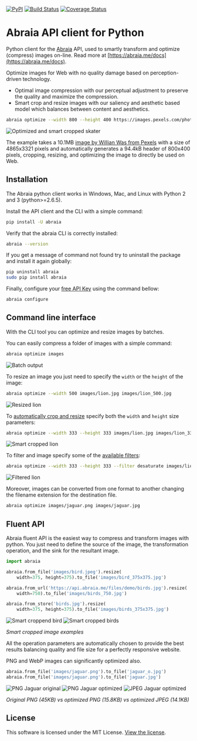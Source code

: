 [![PyPI](https://img.shields.io/pypi/v/abraia.svg)](https://pypi.org/project/abraia/)
[![Build Status](https://travis-ci.org/abraia/abraia-python.svg)](https://travis-ci.org/abraia/abraia-python)
[![Coverage Status](https://coveralls.io/repos/github/abraia/abraia-python/badge.svg)](https://coveralls.io/github/abraia/abraia-python)

# Abraia API client for Python

Python client for the [Abraia](https://abraia.me) API, used to smartly
transform and optimize (compress) images on-line. Read more at
[https://abraia.me/docs](https://abraia.me/docs).

Optimize images for Web with no quality damage based on perception-driven
technology.

* Optimal image compression with our perceptual adjustment to preserve the
quality and maximize the compression.
* Smart crop and resize images with our saliency and aesthetic based model
which balances between content and aesthetics.

```sh
abraia optimize --width 800 --height 400 https://images.pexels.com/photos/700948/pexels-photo-700948.jpeg images/skater.jpg
```

![Optimized and smart cropped skater](https://github.com/abraia/abraia-python/raw/master/images/skater.jpg)

The example takes a 10.1MB [image by Willian Was from Pexels](https://www.pexels.com/photo/f-s-flip-700948/)
with a size of 4865x3321 pixels and automatically generates a 94.4kB header of
800x400 pixels, cropping, resizing, and optimizing the image to directly be
used on Web.

## Installation

The Abraia python client works in Windows, Mac, and Linux with Python 2 and 3
(python>=2.6.5).

Install the API client and the CLI with a simple command:

```sh
pip install -U abraia
```

Verify that the abraia CLI is correctly installed:

```sh
abraia --version
```

If you get a message of command not found try to uninstall the package and
install it again globally:

```sh
pip uninstall abraia
sudo pip install abraia
```

Finally, configure your [free API Key](https://abraia.me/docs/getting-started)
using the command bellow:

```sh
abraia configure
```

## Command line interface

With the CLI tool you can optimize and resize images by batches.

You can easily compress a folder of images with a simple command:

```sh
abraia optimize images
```

![Batch output](https://github.com/abraia/abraia-python/raw/master/images/batch_output.png)

To resize an image you just need to specify the `width` or the `height` of
the image:

```sh
abraia optimize --width 500 images/lion.jpg images/lion_500.jpg
```

![Resized lion](https://github.com/abraia/abraia-python/raw/master/images/lion_500.jpg)

To [automatically crop and resize](https://abraia.me/docs/smart-cropping)
specify both the `width` and `height` size parameters:

```sh
abraia optimize --width 333 --height 333 images/lion.jpg images/lion_333x333.jpg
```

![Smart cropped lion](https://github.com/abraia/abraia-python/raw/master/images/lion_333x333.jpg)

To filter and image specify some of the [available filters](https://abraia.me/docs/image/filters):

```sh
abraia optimize --width 333 --height 333 --filter desaturate images/lion.jpg images/filtered.jpg
```

![Filtered lion](https://github.com/abraia/abraia-python/raw/master/images/filtered.jpg)

Moreover, images can be converted from one format to another changing the
filename extension for the destination file.

```sh
abraia optimize images/jaguar.png images/jaguar.jpg
```

## Fluent API

Abraia fluent API is the easiest way to compress and transform images with
python. You just need to define the source of the image, the transformation
operation, and the sink for the resultant image.

```python
import abraia

abraia.from_file('images/bird.jpeg').resize(
    width=375, height=375).to_file('images/bird_375x375.jpg')

abraia.from_url('https://api.abraia.me/files/demo/birds.jpg').resize(
    width=750).to_file('images/birds_750.jpg')

abraia.from_store('birds.jpg').resize(
    width=375, height=375).to_file('images/birds_375x375.jpg')
```

![Smart croppend bird](https://github.com/abraia/abraia-python/raw/master/images/bird_375x375.jpeg)
![Smart cropped birds](https://github.com/abraia/abraia-python/raw/master/images/birds_375x375.jpg)

*Smart cropped image examples*

All the operation parameters are automatically chosen to provide the best
results balancing quality and file size for a perfectly responsive website.

PNG and WebP images can significantly optimized also.

```python
abraia.from_file('images/jaguar.png').to_file('jaguar_o.jpg')
abraia.from_file('images/jaguar.png').to_file('jaguar.jpg')
```

![PNG Jaguar original](https://github.com/abraia/abraia-python/raw/master/images/jaguar.png)
![PNG Jaguar optimized](https://github.com/abraia/abraia-python/raw/master/images/jaguar_o.png)
![JPEG Jaguar optimized](https://github.com/abraia/abraia-python/raw/master/images/jaguar.jpg)

*Original PNG (45KB) vs optimized PNG (15.8KB) vs optimized JPEG (14.1KB)*

## License

This software is licensed under the MIT License. [View the license](LICENSE).
